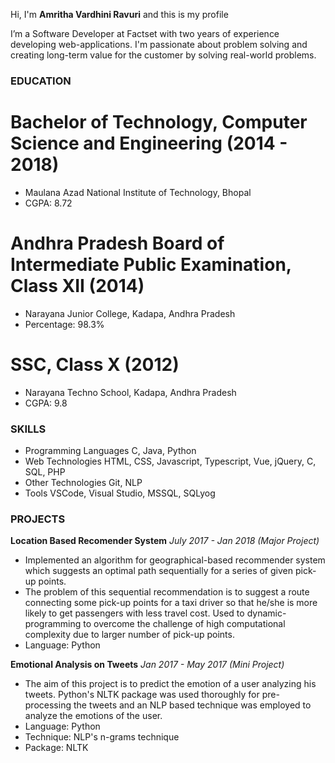 Hi, I'm **Amritha Vardhini Ravuri** and this is my profile

I’m a Software Developer at Factset with two years of experience developing web-applications. I'm passionate about problem solving and creating long-term value for the customer by solving real-world problems. 

### EDUCATION

# Bachelor of Technology, Computer Science and Engineering (2014 - 2018)
 - Maulana Azad National Institute of Technology, Bhopal
 - CGPA: 8.72

# Andhra Pradesh Board of Intermediate Public Examination, Class XII (2014)
 - Narayana Junior College, Kadapa, Andhra Pradesh
 - Percentage: 98.3%

# SSC, Class X (2012)
 - Narayana Techno School, Kadapa, Andhra Pradesh
 - CGPA: 9.8
 
### SKILLS

 - Programming Languages      C, Java, Python
 - Web Technologies           HTML, CSS, Javascript, Typescript, Vue, jQuery, C, SQL, PHP
 - Other Technologies         Git, NLP
 - Tools                      VSCode, Visual Studio, MSSQL, SQLyog
 
### PROJECTS

**Location Based Recomender System** *July 2017 - Jan 2018*
*(Major Project)*
- Implemented an algorithm for geographical-based recommender system which suggests an optimal path sequentially for a series of given pick-up points. 
- The problem of this sequential recommendation is to suggest a route connecting some pick-up points for a taxi driver so that he/she is more likely to get passengers with less travel cost. Used to dynamic-programming to overcome the challenge of high computational complexity due to larger number of pick-up points.
- Language: Python


**Emotional Analysis on Tweets** *Jan 2017 - May 2017*
*(Mini Project)*
- The aim of this project is to predict the emotion of a user analyzing his tweets. Python's NLTK package was used thoroughly for pre-processing the tweets and an NLP based technique was employed to analyze the emotions of the user.
- Language: Python
- Technique: NLP's n-grams technique
- Package: NLTK

